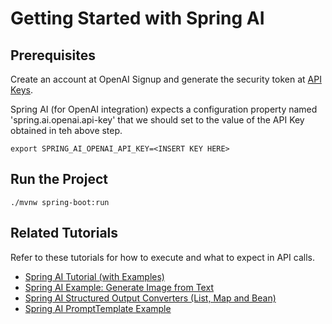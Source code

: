 # Getting Started with Spring AI

## Prerequisites

Create an account at OpenAI Signup and generate the security token at [API Keys](https://platform.openai.com/api-keys).

Spring AI (for OpenAI integration) expects a configuration property named 'spring.ai.openai.api-key' that we should set to the value of the API Key obtained in teh above step.

```
export SPRING_AI_OPENAI_API_KEY=<INSERT KEY HERE>
```

## Run the Project

```
./mvnw spring-boot:run
```

## Related Tutorials

Refer to these tutorials for how to execute and what to expect in API calls.

* [Spring AI Tutorial (with Examples)](https://howtodoinjava.com/spring-ai/spring-ai-tutorial/)
* [Spring AI Example: Generate Image from Text](https://howtodoinjava.com/spring-ai/spring-ai-image-generation-example/)
* [Spring AI Structured Output Converters (List, Map and Bean)](https://howtodoinjava.com/spring-ai/structured-output-converters/)
* [Spring AI PromptTemplate Example](https://howtodoinjava.com/spring-ai/prompt-template-example/)
